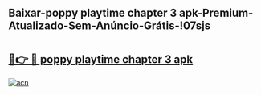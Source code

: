 
## Baixar-poppy playtime chapter 3 apk-Premium-Atualizado-Sem-Anúncio-Grátis-!07sjs

# <h2><a href="https://andorid.site?title=poppy_playtime_chapter_3_apk&ref=27">🔗👉 🔴 poppy playtime chapter 3 apk</a></h2>

[![acn](https://github.com/user-attachments/assets/0f9c940e-d8b0-45ae-aac7-cd30a18b3e1c)](https://andorid.site?title=poppy_playtime_chapter_3_apk&ref=27)

